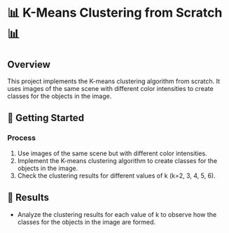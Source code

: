 # 📊 K-Means Clustering from Scratch 📊

## Overview
This project implements the K-means clustering algorithm from scratch. It uses images of the same scene with different color intensities to create classes for the objects in the image.

## 🚀 Getting Started

### Process
1. Use images of the same scene but with different color intensities.
2. Implement the K-means clustering algorithm to create classes for the objects in the image.
3. Check the clustering results for different values of k (k=2, 3, 4, 5, 6).

## 🎉 Results
- Analyze the clustering results for each value of k to observe how the classes for the objects in the image are formed.
